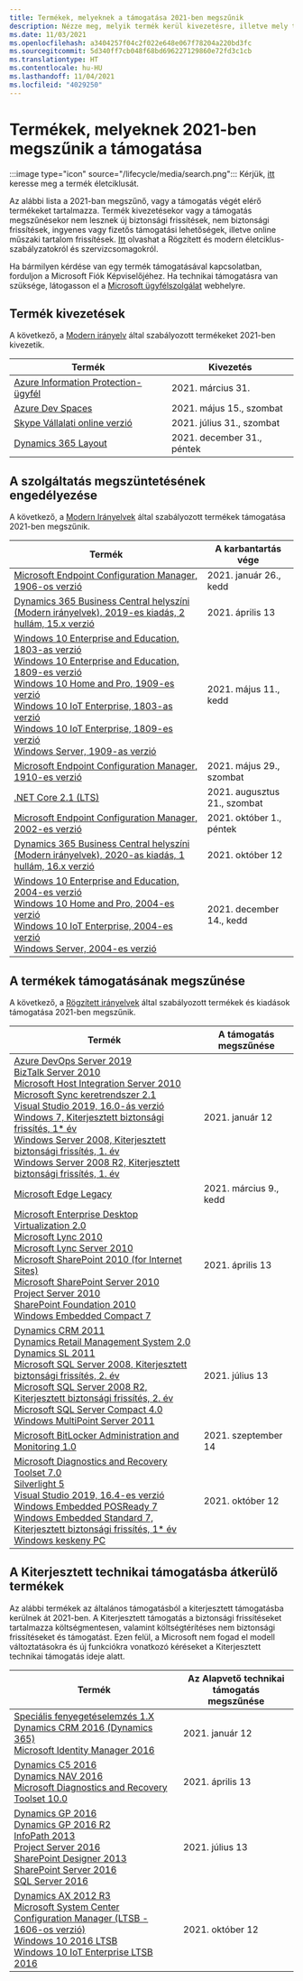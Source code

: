 ```yaml
---
title: Termékek, melyeknek a támogatása 2021-ben megszűnik
description: Nézze meg, melyik termék kerül kivezetésre, illetve mely termékek támogatása szűnik meg vagy kerül át az általános támogatásból a kiterjesztett támogatásba 2021-ben.
ms.date: 11/03/2021
ms.openlocfilehash: a3404257f04c2f022e648e067f78204a220bd3fc
ms.sourcegitcommit: 5d340ff7cb048f68bd696227129860e72fd3c1cb
ms.translationtype: HT
ms.contentlocale: hu-HU
ms.lasthandoff: 11/04/2021
ms.locfileid: "4029250"
---
```

# <a name="products-ending-support-in-2021"></a>Termékek, melyeknek 2021-ben megszűnik a támogatása

:::image type="icon" source="/lifecycle/media/search.png":::
Kérjük, [itt](/lifecycle/products/) keresse meg a termék életciklusát.

Az alábbi lista a 2021-ban megszűnő, vagy a támogatás végét elérő termékeket tartalmazza. Termék kivezetésekor vagy a támogatás megszűnésekor nem lesznek új biztonsági frissítések, nem biztonsági frissítések, ingyenes vagy fizetős támogatási lehetőségek, illetve online műszaki tartalom frissítések. [Itt](/lifecycle/overview/product-end-of-support-overview) olvashat a Rögzített és modern életciklus-szabályzatokról és szervizcsomagokról.

Ha bármilyen kérdése van egy termék támogatásával kapcsolatban, forduljon a Microsoft Fiók Képviselőjéhez. Ha technikai támogatásra van szüksége, látogasson el a [Microsoft ügyfélszolgálat](https://support.microsoft.com/contactus/?ws=support) webhelyre.

## <a name="product-retirements"></a>Termék kivezetések

A következő, a [Modern irányelv](/lifecycle/policies/modern) által szabályozott termékeket 2021-ben kivezetik.

| Termék | Kivezetés |
| --- | --- |
| [Azure Information Protection-ügyfél](/lifecycle/products/azure-information-protection-client?branch=live)<br> | 2021. március 31. |
| [Azure Dev Spaces](/lifecycle/products/azure-dev-spaces?branch=live)<br> | 2021. május 15., szombat |
| [Skype Vállalati online verzió](/lifecycle/products/skype-for-business-online?branch=live)<br> | 2021. július 31., szombat |
| [Dynamics 365 Layout](/lifecycle/products/dynamics-365-layout?branch=live)<br> | 2021. december 31., péntek |


## <a name="release-end-of-servicing"></a>A szolgáltatás megszüntetésének engedélyezése

A következő, a [Modern Irányelvek](/lifecycle/policies/modern) által szabályozott termékek támogatása 2021-ben megszűnik.

| Termék | A karbantartás vége |
| --- | --- |
| [Microsoft Endpoint Configuration Manager, 1906-os verzió](/lifecycle/products/microsoft-endpoint-configuration-manager?branch=live)<br> | 2021. január 26., kedd |
| [Dynamics 365 Business Central helyszíni (Modern irányelvek), 2019-es kiadás, 2 hullám, 15.x verzió](/lifecycle/products/dynamics-365-business-central-onpremises-modern-policy?branch=live)<br> | 2021. április 13 |
| [Windows 10 Enterprise and Education, 1803-as verzió](/lifecycle/products/windows-10-enterprise-and-education?branch=live)<br>[Windows 10 Enterprise and Education, 1809-es verzió](/lifecycle/products/windows-10-enterprise-and-education?branch=live)<br>[Windows 10 Home and Pro, 1909-es verzió](/lifecycle/products/windows-10-home-and-pro?branch=live)<br>[Windows 10 IoT Enterprise, 1803-as verzió](/lifecycle/products/windows-10-iot-enterprise?branch=live)<br>[Windows 10 IoT Enterprise, 1809-es verzió](/lifecycle/products/windows-10-iot-enterprise?branch=live)<br>[Windows Server, 1909-as verzió](/lifecycle/products/windows-server?branch=live)<br> | 2021. május 11., kedd |
| [Microsoft Endpoint Configuration Manager, 1910-es verzió](/lifecycle/products/microsoft-endpoint-configuration-manager?branch=live)<br> | 2021. május 29., szombat |
| [.NET Core 2.1 (LTS)](/lifecycle/products/microsoft-net-and-net-core?branch=live)<br> | 2021. augusztus 21., szombat |
| [Microsoft Endpoint Configuration Manager, 2002-es verzió](/lifecycle/products/microsoft-endpoint-configuration-manager?branch=live)<br> | 2021. október 1., péntek |
| [Dynamics 365 Business Central helyszíni (Modern irányelvek), 2020-as kiadás, 1 hullám, 16.x verzió](/lifecycle/products/dynamics-365-business-central-onpremises-modern-policy?branch=live)<br> | 2021. október 12 |
| [Windows 10 Enterprise and Education, 2004-es verzió](/lifecycle/products/windows-10-enterprise-and-education?branch=live)<br>[Windows 10 Home and Pro, 2004-es verzió](/lifecycle/products/windows-10-home-and-pro?branch=live)<br>[Windows 10 IoT Enterprise, 2004-es verzió](/lifecycle/products/windows-10-iot-enterprise?branch=live)<br>[Windows Server, 2004-es verzió](/lifecycle/products/windows-server?branch=live)<br> | 2021. december 14., kedd |


## <a name="products-reaching-end-of-support"></a>A termékek támogatásának megszűnése

A következő, a [Rögzített irányelvek](/lifecycle/policies/fixed) által szabályozott termékek és kiadások támogatása 2021-ben megszűnik.

| Termék | A támogatás megszűnése |
| --- | --- |
| [Azure DevOps Server 2019](/lifecycle/products/azure-devops-server-2019?branch=live)<br>[BizTalk Server 2010](/lifecycle/products/biztalk-server-2010?branch=live)<br>[Microsoft Host Integration Server 2010](/lifecycle/products/microsoft-host-integration-server-2010?branch=live)<br>[Microsoft Sync keretrendszer 2.1](/lifecycle/products/microsoft-sync-framework-21?branch=live)<br>[Visual Studio 2019, 16.0-ás verzió](/lifecycle/products/visual-studio-2019?branch=live)<br>[Windows 7, Kiterjesztett biztonsági frissítés, 1* év](/lifecycle/products/windows-7?branch=live)<br>[Windows Server 2008, Kiterjesztett biztonsági frissítés, 1. év](/lifecycle/products/windows-server-2008?branch=live)<br>[Windows Server 2008 R2, Kiterjesztett biztonsági frissítés, 1. év](/lifecycle/products/windows-server-2008-r2?branch=live)<br> | 2021. január 12 |
| [Microsoft Edge Legacy](/lifecycle/products/microsoft-edge-legacy?branch=live)<br> | 2021. március 9., kedd |
| [Microsoft Enterprise Desktop Virtualization 2.0](/lifecycle/products/microsoft-enterprise-desktop-virtualization-20?branch=live)<br>[Microsoft Lync 2010](/lifecycle/products/microsoft-lync-2010?branch=live)<br>[Microsoft Lync Server 2010](/lifecycle/products/microsoft-lync-server-2010?branch=live)<br>[Microsoft SharePoint 2010 (for Internet Sites)](/lifecycle/products/microsoft-sharepoint-2010?branch=live)<br>[Microsoft SharePoint Server 2010](/lifecycle/products/microsoft-sharepoint-server-2010?branch=live)<br>[Project Server 2010](/lifecycle/products/project-server-2010?branch=live)<br>[SharePoint Foundation 2010](/lifecycle/products/sharepoint-foundation-2010?branch=live)<br>[Windows Embedded Compact 7](/lifecycle/products/windows-embedded-compact-7?branch=live)<br> | 2021. április 13 |
| [Dynamics CRM 2011](/lifecycle/products/dynamics-crm-2011?branch=live)<br>[Dynamics Retail Management System 2.0](/lifecycle/products/dynamics-retail-management-system-20?branch=live)<br>[Dynamics SL 2011](/lifecycle/products/dynamics-sl-2011?branch=live)<br>[Microsoft SQL Server 2008, Kiterjesztett biztonsági frissítés, 2. év](/lifecycle/products/microsoft-sql-server-2008?branch=live)<br>[Microsoft SQL Server 2008 R2, Kiterjesztett biztonsági frissítés, 2. év](/lifecycle/products/microsoft-sql-server-2008-r2?branch=live)<br>[Microsoft SQL Server Compact 4.0](/lifecycle/products/microsoft-sql-server-compact-40?branch=live)<br>[Windows MultiPoint Server 2011](/lifecycle/products/windows-multipoint-server-2011?branch=live)<br> | 2021. július 13 |
| [Microsoft BitLocker Administration and Monitoring 1.0](/lifecycle/products/microsoft-bitlocker-administration-and-monitoring-10?branch=live)<br> | 2021. szeptember 14 |
| [Microsoft Diagnostics and Recovery Toolset 7.0](/lifecycle/products/microsoft-diagnostics-and-recovery-toolset-70?branch=live)<br>[Silverlight 5](/lifecycle/products/silverlight-5?branch=live)<br>[Visual Studio 2019, 16.4-es verzió](/lifecycle/products/visual-studio-2019?branch=live)<br>[Windows Embedded POSReady 7](/lifecycle/products/windows-embedded-posready-7?branch=live)<br>[Windows Embedded Standard 7, Kiterjesztett biztonsági frissítés, 1* év](/lifecycle/products/windows-embedded-standard-7?branch=live)<br>[Windows keskeny PC](/lifecycle/products/windows-thin-pc?branch=live)<br> | 2021. október 12 |


## <a name="products-moving-to-extended-support"></a>A Kiterjesztett technikai támogatásba átkerülő termékek

Az alábbi termékek az általános támogatásból a kiterjesztett támogatásba kerülnek át 2021-ben. A Kiterjesztett támogatás a biztonsági frissítéseket tartalmazza költségmentesen, valamint költségtérítéses nem biztonsági frissítéseket és támogatást. Ezen felül, a Microsoft nem fogad el modell változtatásokra és új funkciókra vonatkozó kéréseket a Kiterjesztett technikai támogatás ideje alatt.

| Termék | Az Alapvető technikai támogatás megszűnése |
| --- | --- |
| [Speciális fenyegetéselemzés 1.X](/lifecycle/products/advanced-threat-analytics-1x?branch=live)<br>[Dynamics CRM 2016 (Dynamics 365)](/lifecycle/products/dynamics-crm-2016-dynamics-365?branch=live)<br>[Microsoft Identity Manager 2016](/lifecycle/products/microsoft-identity-manager-2016?branch=live)<br> | 2021. január 12 |
| [Dynamics C5 2016](/lifecycle/products/dynamics-c5-2016?branch=live)<br>[Dynamics NAV 2016](/lifecycle/products/dynamics-nav-2016?branch=live)<br>[Microsoft Diagnostics and Recovery Toolset 10.0](/lifecycle/products/microsoft-diagnostics-and-recovery-toolset-100?branch=live)<br> | 2021. április 13 |
| [Dynamics GP 2016](/lifecycle/products/dynamics-gp-2016?branch=live)<br>[Dynamics GP 2016 R2](/lifecycle/products/dynamics-gp-2016-r2?branch=live)<br>[InfoPath 2013](/lifecycle/products/infopath-2013?branch=live)<br>[Project Server 2016](/lifecycle/products/project-server-2016?branch=live)<br>[SharePoint Designer 2013](/lifecycle/products/sharepoint-designer-2013?branch=live)<br>[SharePoint Server 2016](/lifecycle/products/sharepoint-server-2016?branch=live)<br>[SQL Server 2016](/lifecycle/products/sql-server-2016?branch=live)<br> | 2021. július 13 |
| [Dynamics AX 2012 R3](/lifecycle/products/dynamics-ax-2012-r3?branch=live)<br>[Microsoft System Center Configuration Manager (LTSB - 1606-os verzió)](/lifecycle/products/microsoft-system-center-configuration-manager-ltsb-version-1606?branch=live)<br>[Windows 10 2016 LTSB](/lifecycle/products/windows-10-2016-ltsb?branch=live)<br>[Windows 10 IoT Enterprise LTSB 2016](/lifecycle/products/windows-10-iot-enterprise-ltsb-2016?branch=live)<br> | 2021. október 12 |
